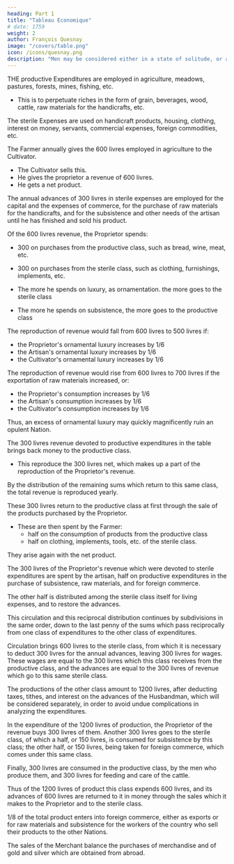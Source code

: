 ```yaml
---
heading: Part 1
title: "Tableau Economique"
# date: 1759
weight: 2
author: François Quesnay
image: "/covers/table.png"
icon: /icons/quesnay.png
description: "Men may be considered either in a state of solitude, or as congregated into societies"
---
```



<!-- Source: Arthur Eli Monroe Early Economic Thought, (Cambridge, 1923), pp 336-348. Tr Arthur Eli Monroe
Transcription/Markup:Steve Palmer -->
 

<!-- (The diagram above is simplified slightly, but not so as to require any modification of Quesnay's Explanation.)

Explanation of the Economic Table -->

THE productive Expenditures are employed in agriculture, meadows, pastures, forests, mines, fishing, etc. 
- This is to perpetuate riches in the form of grain, beverages, wood, cattle, raw materials for the handicrafts, etc.

The sterile Expenses are used on handicraft products, housing, clothing, interest on money, servants, commercial expenses, foreign commodities, etc.

The Farmer annually gives the 600 livres employed in agriculture to the Cultivator.
- The Cultivator sells this.
- He gives the proprietor a revenue of 600 livres.
- He gets a net product.

The annual advances of 300 livres in sterile expenses are employed for the capital and the expenses of commerce, for the purchase of raw materials for the handicrafts, and for the subsistence and other needs of the artisan until he has finished and sold his product.

Of the 600 livres revenue, the Proprietor spends:
- 300 on purchases from the productive class, such as bread, wine, meat, etc.
- 300 on purchases from the sterile class, such as clothing, furnishings, implements, etc.


- The more he spends on luxury, as ornamentation. the more goes to the sterile class
- The more he spends on subsistence, the more goes to the productive class 

<!-- Here the average situation is taken, where the reproductive expenditures renew the same revenue from year to year. 

But it is easy to see what changes would be caused in the annual reproduction of revenue, as the sterile expenditures or the productive expenditures became more or less important than the other: it is easy, I say, to tell this from the very changes which would take place in the table. -->

The reproduction of revenue would fall from 600 livres to 500 livres if:
- the Proprietor's ornamental luxury increases by 1/6
- the Artisan's ornamental luxury increases by 1/6
- the Cultivator's ornamental luxury increases by 1/6 

The reproduction of revenue would rise from 600 livres to 700 livres if the exportation of raw materials increased, or:
- the Proprietor's consumption increases by 1/6
- the Artisan's consumption increases by 1/6
- the Cultivator's consumption increases by 1/6 

Thus, an excess of ornamental luxury may quickly magnificently ruin an opulent Nation.

The 300 livres revenue devoted to productive expenditures in the table brings back money to the productive class.
- This reproduce the 300 livres net, which makes up a part of the reproduction of the Proprietor's revenue.

By the distribution of the remaining sums which return to this same class, the total revenue is reproduced yearly. 

These 300 livres return to the productive class at first through the sale of the products purchased by the Proprietor.
- These are then spent by the Farmer:
  - half on the consumption of products from the productive class
  - half on clothing, implements, tools, etc. of the sterile class.

They arise again with the net product.

The 300 livres of the Proprietor's revenue which were devoted to sterile expenditures are spent by the artisan, half on productive expenditures in the purchase of subsistence, raw materials, and for foreign commerce.

The other half is distributed among the sterile class itself for living expenses, and to restore the advances. 

This circulation and this reciprocal distribution continues by subdivisions in the same order, down to the last penny of the sums which pass reciprocally from one class of expenditures to the other class of expenditures.

Circulation brings 600 livres to the sterile class, from which it is necessary to deduct 300 livres for the annual advances, leaving 300 livres for wages. These wages are equal to the 300 livres which this class receives from the productive class, and the advances are equal to the 300 livres of revenue which go to this same sterile class.

The productions of the other class amount to 1200 livres, after deducting taxes, tithes, and interest on the advances of the Husbandman, which will be considered separately, in order to avoid undue complications in analyzing the expenditures.

In the expenditure of the 1200 livres of production, the Proprietor of the revenue buys 300 livres of them. Another 300 livres goes to the sterile class, of which a half, or 150 livres, is consumed for subsistence by this class; the other half, or 150 livres, being taken for foreign commerce, which comes under this same class. 

Finally, 300 livres are consumed in the productive class, by the men who produce them, and 300 livres for feeding and care of the cattle. 

Thus of the 1200 livres of product this class expends 600 livres, and its advances of 600 livres are returned to it in money through the sales which it makes to the Proprietor and to the sterile class.

1/8 of the total product enters into foreign commerce, either as exports or for raw materials and subsistence for the workers of the country who sell their products to the other Nations. 

The sales of the Merchant balance the purchases of merchandise and of gold and silver which are obtained from abroad.
